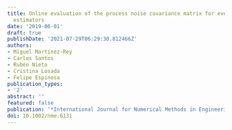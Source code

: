 ```yaml
---
title: Online evaluation of the process noise covariance matrix for event-based state
  estimators
date: '2019-06-01'
draft: true
publishDate: '2021-07-29T06:29:30.812466Z'
authors:
- Miguel Martínez-Rey
- Carlos Santos
- Rubén Nieto
- Cristina Losada
- Felipe Espinosa
publication_types:
- '2'
abstract: ''
featured: false
publication: '*International Journal for Numerical Methods in Engineering*'
doi: 10.1002/nme.6131
---
```


